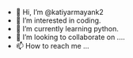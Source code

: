 - 👋 Hi, I’m @katiyarmayank2
- 👀 I’m interested in coding.
- 🌱 I’m currently learning python.
- 💞️ I’m looking to collaborate on ....
- 📫 How to reach me ...

<!---
katiyarmayank2/katiyarmayank2 is a ✨ special ✨ repository because its `README.md` (this file) appears on your GitHub profile.
You can click the Preview link to take a look at your changes.
--->
